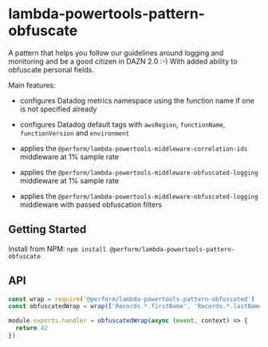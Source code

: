 # lambda-powertools-pattern-obfuscate

A pattern that helps you follow our guidelines around logging and monitoring and be a good citizen in DAZN 2.0 :-) With added ability to obfuscate personal fields. 

Main features:

* configures Datadog metrics namespace using the function name if one is not specified already

* configures Datadog default tags with `awsRegion`, `functionName`, `functionVersion` and `environment`

* applies the `@perform/lambda-powertools-middleware-correlation-ids` middleware at 1% sample rate

* applies the `@perform/lambda-powertools-middleware-obfuscated-logging` middleware at 1% sample rate

* applies the `@perform/lambda-powertools-middleware-obfuscated-logging` middleware with passed obfuscation filters 
 
## Getting Started

Install from NPM: `npm install @perform/lambda-powertools-pattern-obfuscate`

## API

```js
const wrap = require('@perform/lambda-powertools-pattern-obfuscated')
const obfuscatedWrap = wrap(['Records.*.firstName', 'Records.*.lastName'])

module.exports.handler = obfuscatedWrap(async (event, context) => {
  return 42
})
```